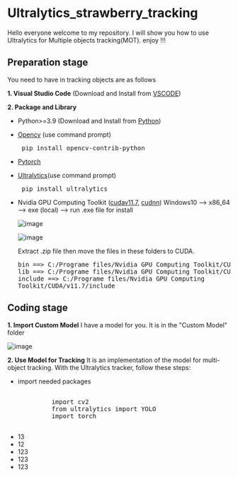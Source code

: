# Ultralytics_strawberry_tracking
Hello everyone welcome to my repository. I will show you how to use Ultralytics for Multiple objects tracking(MOT).
enjoy !!!

## Preparation stage
You need to have in tracking objects are as follows

**1. Visual Studio Code** (Download and Install from [VSCODE](https://code.visualstudio.com/))

**2. Package and Library**
   - Python>=3.9 (Download and Install from [Python](https://www.python.org/downloads/))
   - [Opencv](https://opencv.org/) (use command prompt)
           <pre> pip install opencv-contrib-python </pre>
   - [Pytorch](https://pytorch.org/)
   - [Ultralytics](https://www.ultralytics.com/)(use command prompt)
           <pre> pip install ultralytics </pre>
   - Nvidia GPU Computing Toolkit ([cudav11.7](https://developer.nvidia.com/cuda-11-7-0-download-archive), [cudnn](https://developer.nvidia.com/cudnn))
     Windows10 --> x86_64 --> exe (local) --> run .exe file for install
     
     ![image](https://github.com/smartfarmdiy/Ultralytics_strawberry_tracking/assets/63504401/b7538474-f88b-47cd-b729-d170c098be4e)

     ![image](https://github.com/smartfarmdiy/Ultralytics_strawberry_tracking/assets/63504401/728854b7-4f0e-4052-8abd-b5d0755cf258)

      Extract .zip file then move the files in these folders to CUDA.
              <pre>
                    bin ==> C:/Programe files/Nvidia GPU Computing Toolkit/CUDA/v11.7/bin
                    lib ==> C:/Programe files/Nvidia GPU Computing Toolkit/CUDA/v11.7/lib
                    include ==> C:/Programe files/Nvidia GPU Computing Toolkit/CUDA/v11.7/include
              </pre>


   ## Coding stage
   **1. Import Custom Model** I have a model for you. It is in the "Custom Model" folder
   
   ![image](https://github.com/smartfarmdiy/Ultralytics_strawberry_tracking/assets/63504401/23af9133-22e8-4b88-bc73-c88cfcbbf0f7)

   **2. Use Model for Tracking** It is an implementation of the model for multi-object tracking. With the Ultralytics tracker, follow these steps:

   - import needed packages
        <pre> 
              import cv2
              from ultralytics import YOLO
              import torch
        </pre>
   - 13
   - 12
   - 123
   - 123
   - 123

